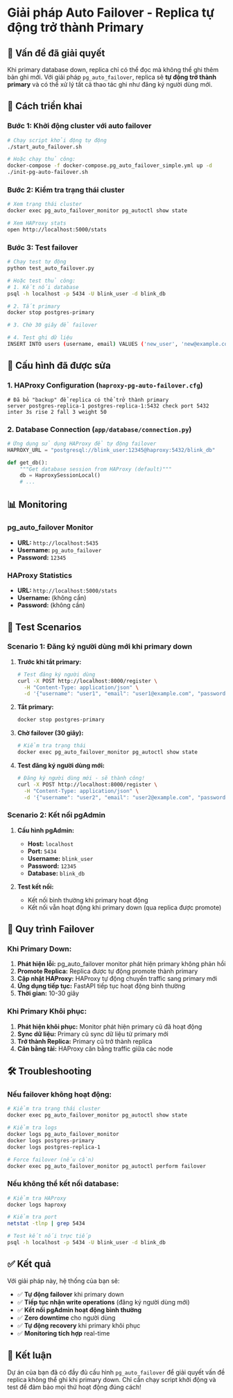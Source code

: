 # Giải pháp Auto Failover - Replica tự động trở thành Primary

## 🎯 Vấn đề đã giải quyết

Khi primary database down, replica chỉ có thể đọc mà không thể ghi thêm bản ghi mới. Với giải pháp `pg_auto_failover`, replica sẽ **tự động trở thành primary** và có thể xử lý tất cả thao tác ghi như đăng ký người dùng mới.

## 🚀 Cách triển khai

### Bước 1: Khởi động cluster với auto failover

```bash
# Chạy script khởi động tự động
./start_auto_failover.sh

# Hoặc chạy thủ công:
docker-compose -f docker-compose.pg_auto_failover_simple.yml up -d
./init-pg-auto-failover.sh
```

### Bước 2: Kiểm tra trạng thái cluster

```bash
# Xem trạng thái cluster
docker exec pg_auto_failover_monitor pg_autoctl show state

# Xem HAProxy stats
open http://localhost:5000/stats
```

### Bước 3: Test failover

```bash
# Chạy test tự động
python test_auto_failover.py

# Hoặc test thủ công:
# 1. Kết nối database
psql -h localhost -p 5434 -U blink_user -d blink_db

# 2. Tắt primary
docker stop postgres-primary

# 3. Chờ 30 giây để failover

# 4. Test ghi dữ liệu
INSERT INTO users (username, email) VALUES ('new_user', 'new@example.com');
```

## 🔧 Cấu hình đã được sửa

### 1. HAProxy Configuration (`haproxy-pg-auto-failover.cfg`)
```haproxy
# Đã bỏ "backup" để replica có thể trở thành primary
server postgres-replica-1 postgres-replica-1:5432 check port 5432 inter 3s rise 2 fall 3 weight 50
```

### 2. Database Connection (`app/database/connection.py`)
```python
# Ứng dụng sử dụng HAProxy để tự động failover
HAPROXY_URL = "postgresql://blink_user:12345@haproxy:5432/blink_db"

def get_db():
    """Get database session from HAProxy (default)"""
    db = HaproxySessionLocal()
    # ...
```

## 📊 Monitoring

### pg_auto_failover Monitor
- **URL:** `http://localhost:5435`
- **Username:** `pg_auto_failover`
- **Password:** `12345`

### HAProxy Statistics
- **URL:** `http://localhost:5000/stats`
- **Username:** (không cần)
- **Password:** (không cần)

## 🧪 Test Scenarios

### Scenario 1: Đăng ký người dùng mới khi primary down

1. **Trước khi tắt primary:**
   ```bash
   # Test đăng ký người dùng
   curl -X POST http://localhost:8000/register \
     -H "Content-Type: application/json" \
     -d '{"username": "user1", "email": "user1@example.com", "password": "password123"}'
   ```

2. **Tắt primary:**
   ```bash
   docker stop postgres-primary
   ```

3. **Chờ failover (30 giây):**
   ```bash
   # Kiểm tra trạng thái
   docker exec pg_auto_failover_monitor pg_autoctl show state
   ```

4. **Test đăng ký người dùng mới:**
   ```bash
   # Đăng ký người dùng mới - sẽ thành công!
   curl -X POST http://localhost:8000/register \
     -H "Content-Type: application/json" \
     -d '{"username": "user2", "email": "user2@example.com", "password": "password123"}'
   ```

### Scenario 2: Kết nối pgAdmin

1. **Cấu hình pgAdmin:**
   - **Host:** `localhost`
   - **Port:** `5434`
   - **Username:** `blink_user`
   - **Password:** `12345`
   - **Database:** `blink_db`

2. **Test kết nối:**
   - Kết nối bình thường khi primary hoạt động
   - Kết nối vẫn hoạt động khi primary down (qua replica được promote)

## 🔄 Quy trình Failover

### Khi Primary Down:

1. **Phát hiện lỗi:** pg_auto_failover monitor phát hiện primary không phản hồi
2. **Promote Replica:** Replica được tự động promote thành primary
3. **Cập nhật HAProxy:** HAProxy tự động chuyển traffic sang primary mới
4. **Ứng dụng tiếp tục:** FastAPI tiếp tục hoạt động bình thường
5. **Thời gian:** 10-30 giây

### Khi Primary Khôi phục:

1. **Phát hiện khôi phục:** Monitor phát hiện primary cũ đã hoạt động
2. **Sync dữ liệu:** Primary cũ sync dữ liệu từ primary mới
3. **Trở thành Replica:** Primary cũ trở thành replica
4. **Cân bằng tải:** HAProxy cân bằng traffic giữa các node

## 🛠️ Troubleshooting

### Nếu failover không hoạt động:

```bash
# Kiểm tra trạng thái cluster
docker exec pg_auto_failover_monitor pg_autoctl show state

# Kiểm tra logs
docker logs pg_auto_failover_monitor
docker logs postgres-primary
docker logs postgres-replica-1

# Force failover (nếu cần)
docker exec pg_auto_failover_monitor pg_autoctl perform failover
```

### Nếu không thể kết nối database:

```bash
# Kiểm tra HAProxy
docker logs haproxy

# Kiểm tra port
netstat -tlnp | grep 5434

# Test kết nối trực tiếp
psql -h localhost -p 5434 -U blink_user -d blink_db
```

## ✅ Kết quả

Với giải pháp này, hệ thống của bạn sẽ:

- ✅ **Tự động failover** khi primary down
- ✅ **Tiếp tục nhận write operations** (đăng ký người dùng mới)
- ✅ **Kết nối pgAdmin hoạt động bình thường**
- ✅ **Zero downtime** cho người dùng
- ✅ **Tự động recovery** khi primary khôi phục
- ✅ **Monitoring tích hợp** real-time

## 🎉 Kết luận

Dự án của bạn đã có đầy đủ cấu hình `pg_auto_failover` để giải quyết vấn đề replica không thể ghi khi primary down. Chỉ cần chạy script khởi động và test để đảm bảo mọi thứ hoạt động đúng cách!
